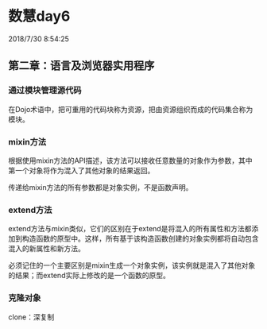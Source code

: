 # 数慧day6 #
2018/7/30 8:54:25 


## 第二章：语言及浏览器实用程序 ##
### 通过模块管理源代码 ###
在Dojo术语中，把可重用的代码块称为资源，把由资源组织而成的代码集合称为模块。

### mixin方法 ###
根据使用mixin方法的API描述，该方法可以接收任意数量的对象作为参数，其中第一个对象将作为混入了其他对象的结果返回。

传递给mixin方法的所有参数都是对象实例，不是函数声明。

### extend方法 ###
extend方法与mixin类似，它们的区别在于extend是将混入的所有属性和方法都添加到构造函数的原型中。这样，所有基于该构造函数创建的对象实例都将自动包含混入的新属性和新方法。

必须记住的一个主要区别是mixin生成一个对象实例，该实例就是混入了其他对象的结果；而extend实际上修改的是一个函数的原型。

### 克隆对象 ###
clone：深复制